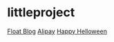 # littleproject
[Float Blog](https://dazzling-gates-9eaa68.netlify.app/float-blog/navbar#)
[Alipay](https://dazzling-gates-9eaa68.netlify.app/alipay/alipay02)
[Happy Helloween](https://dazzling-gates-9eaa68.netlify.app/happyhalloween/)
